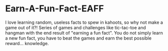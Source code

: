 # Earn-A-Fun-Fact-EAFF
 I love learning random, useless facts to spew in kahoots, so why not make a game out of it?!
 Series of games and challenges like tic-tac-toe and hangman with the end result of "earning a fun fact". You do not simply learn a new fun fact, you have to beat the games and earn the best possible reward... knowledge.
